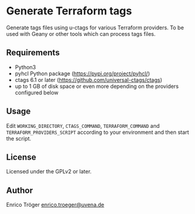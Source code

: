 # Generate Terraform tags

Generate tags files using u-ctags for various Terraform providers.
To be used with Geany or other tools which can process tags files.

## Requirements

- Python3
- pyhcl Python package (https://pypi.org/project/pyhcl/)
- ctags 6.1 or later (https://github.com/universal-ctags/ctags)
- up to 1 GB of disk space or even more depending on the providers configured below

## Usage

Edit `WORKING_DIRECTORY`, `CTAGS_COMMAND`, `TERRAFORM_COMMAND` and `TERRAFORM_PROVIDERS_SCRIPT`
according to your environment and then start the script.

## License

Licensed under the GPLv2 or later.

## Author

Enrico Tröger <enrico.troeger@uvena.de>
